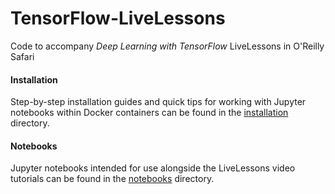 # TensorFlow-LiveLessons
Code to accompany *Deep Learning with TensorFlow* LiveLessons in O'Reilly Safari

#### Installation

Step-by-step installation guides and quick tips for working with Jupyter notebooks within Docker containers can be found in the [installation](https://github.com/the-deep-learners/TensorFlow-LiveLessons/tree/master/installation) directory. 

#### Notebooks

Jupyter notebooks intended for use alongside the LiveLessons video tutorials can be found in the [notebooks](https://github.com/the-deep-learners/TensorFlow-LiveLessons/tree/master/notebooks) directory. 

